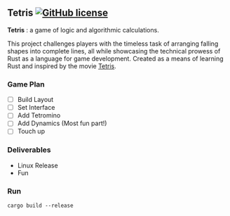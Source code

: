 ## Tetris [![GitHub license](https://img.shields.io/badge/license-MIT-blue.svg)](https://github.com/0xlax/tetris/blob/00671bd83454a1b187c8771930ccabfeb02c627c/src/main.rs#L1)

**Tetris** : a game of logic and algorithmic calculations.

 This project challenges players with the timeless task of arranging falling shapes into complete lines, all while showcasing the technical prowess of Rust as a language for game development. Created as a means of learning Rust and inspired by the movie [Tetris]("https://www.youtube.com/watch?v=-BLM1naCfME").



### Game Plan

- [ ] Build Layout
- [ ] Set Interface
- [ ] Add Tetromino
- [ ] Add Dynamics (Most fun part!)
- [ ] Touch up

### Deliverables

- Linux Release
- Fun

### Run

```cargo build --release```